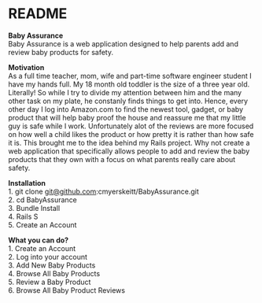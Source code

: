 # README
<strong> Baby Assurance </strong>
 <br>
Baby Assurance is a web application designed to help parents add and review baby products for safety.

<strong> Motivation </strong>
 <br>
As a full time teacher, mom, wife and part-time software engineer student I have my hands full. My 18 month old toddler is the size of a three year old. Literally! So while I try to divide my attention between him and the many other task on my plate, he constanly finds things to get into. Hence, every other day I log into Amazon.com to find the newest tool, gadget, or baby product that will help baby proof the house and reassure me that my little guy is safe while I work. Unfortunately alot of the reviews are more focused on how well a child likes the product or how pretty it is rather than how safe it is. This brought me to the idea behind my Rails project. Why not create a web application that specifically allows people to add and review the baby products that they own with a focus on what parents really care about safety.


<strong> Installation </strong>
    <br>
    1. git clone git@github.com:cmyerskeitt/BabyAssurance.git
     <br>
    2. cd BabyAssurance
     <br>
    3. Bundle Install
     <br>
    4. Rails S 
     <br>
    5. Create an Account


<strong> What you can do? </strong>
     <br>
    1. Create an Account
     <br>
    2. Log into your account
     <br>
    3. Add New Baby Products
     <br>
    4. Browse All Baby Products 
     <br>
    5. Review a Baby Product 
     <br>
    6. Browse All Baby Product Reviews 

